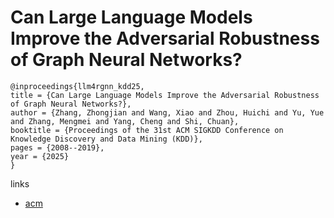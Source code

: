 # Can Large Language Models Improve the Adversarial Robustness of Graph Neural Networks?

```
@inproceedings{llm4rgnn_kdd25,
title = {Can Large Language Models Improve the Adversarial Robustness of Graph Neural Networks?},
author = {Zhang, Zhongjian and Wang, Xiao and Zhou, Huichi and Yu, Yue and Zhang, Mengmei and Yang, Cheng and Shi, Chuan},
booktitle = {Proceedings of the 31st ACM SIGKDD Conference on Knowledge Discovery and Data Mining (KDD)},
pages = {2008--2019},
year = {2025}
}
```

links
- [acm](https://dl.acm.org/doi/10.1145/3690624.3709256)
